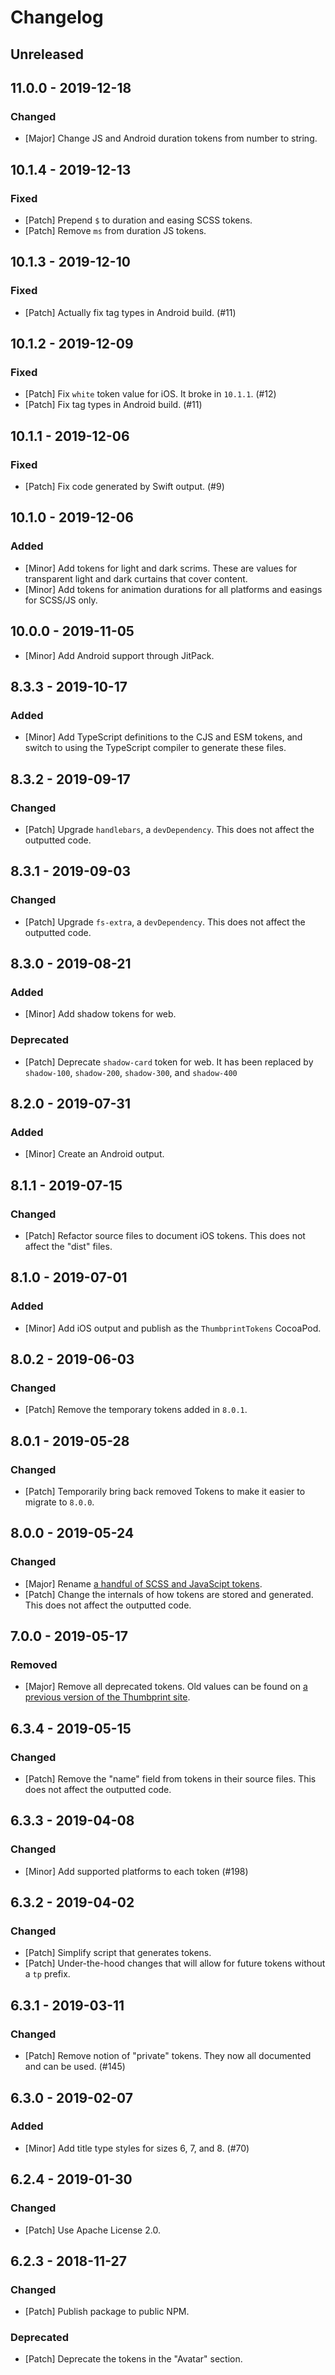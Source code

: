 # Changelog

## Unreleased

## 11.0.0 - 2019-12-18

### Changed

-   [Major] Change JS and Android duration tokens from number to string.

## 10.1.4 - 2019-12-13

### Fixed

-   [Patch] Prepend `$` to duration and easing SCSS tokens.
-   [Patch] Remove `ms` from duration JS tokens.

## 10.1.3 - 2019-12-10

### Fixed

-   [Patch] Actually fix tag types in Android build. (#11)

## 10.1.2 - 2019-12-09

### Fixed

-   [Patch] Fix `white` token value for iOS. It broke in `10.1.1`. (#12)
-   [Patch] Fix tag types in Android build. (#11)

## 10.1.1 - 2019-12-06

### Fixed

-   [Patch] Fix code generated by Swift output. (#9)

## 10.1.0 - 2019-12-06

### Added

-   [Minor] Add tokens for light and dark scrims. These are values for transparent light and dark curtains that cover content.
-   [Minor] Add tokens for animation durations for all platforms and easings for SCSS/JS only.

## 10.0.0 - 2019-11-05

-   [Minor] Add Android support through JitPack.

## 8.3.3 - 2019-10-17

### Added

-   [Minor] Add TypeScript definitions to the CJS and ESM tokens, and switch to using the TypeScript compiler to generate these files.

## 8.3.2 - 2019-09-17

### Changed

-   [Patch] Upgrade `handlebars`, a `devDependency`. This does not affect the outputted code.

## 8.3.1 - 2019-09-03

### Changed

-   [Patch] Upgrade `fs-extra`, a `devDependency`. This does not affect the outputted code.

## 8.3.0 - 2019-08-21

### Added

-   [Minor] Add shadow tokens for web.

### Deprecated

-   [Patch] Deprecate `shadow-card` token for web. It has been replaced by `shadow-100`, `shadow-200`, `shadow-300`, and `shadow-400`

## 8.2.0 - 2019-07-31

### Added

-   [Minor] Create an Android output.

## 8.1.1 - 2019-07-15

### Changed

-   [Patch] Refactor source files to document iOS tokens. This does not affect the "dist" files.

## 8.1.0 - 2019-07-01

### Added

-   [Minor] Add iOS output and publish as the `ThumbprintTokens` CocoaPod.

## 8.0.2 - 2019-06-03

### Changed

-   [Patch] Remove the temporary tokens added in `8.0.1`.

## 8.0.1 - 2019-05-28

### Changed

-   [Patch] Temporarily bring back removed Tokens to make it easier to migrate to `8.0.0`.

## 8.0.0 - 2019-05-24

### Changed

-   [Major] Rename [a handful of SCSS and JavaScipt tokens](https://github.com/thumbtack/thumbprint/pull/242).
-   [Patch] Change the internals of how tokens are stored and generated. This does not affect the outputted code.

## 7.0.0 - 2019-05-17

### Removed

-   [Major] Remove all deprecated tokens. Old values can be found on [a previous version of the Thumbprint site](https://5cdc5c977a1bb7000855f899--thumbprint.netlify.com/tokens/scss/).

## 6.3.4 - 2019-05-15

### Changed

-   [Patch] Remove the "name" field from tokens in their source files. This does not affect the outputted code.

## 6.3.3 - 2019-04-08

### Changed

-   [Minor] Add supported platforms to each token (#198)

## 6.3.2 - 2019-04-02

### Changed

-   [Patch] Simplify script that generates tokens.
-   [Patch] Under-the-hood changes that will allow for future tokens without a `tp` prefix.

## 6.3.1 - 2019-03-11

### Changed

-   [Patch] Remove notion of "private" tokens. They now all documented and can be used. (#145)

## 6.3.0 - 2019-02-07

### Added

-   [Minor] Add title type styles for sizes 6, 7, and 8. (#70)

## 6.2.4 - 2019-01-30

### Changed

-   [Patch] Use Apache License 2.0.

## 6.2.3 - 2018-11-27

### Changed

-   [Patch] Publish package to public NPM.

### Deprecated

-   [Patch] Deprecate the tokens in the "Avatar" section.
